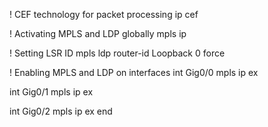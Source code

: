 ! CEF technology for packet processing
ip cef

! Activating MPLS and LDP globally
mpls ip

! Setting LSR ID
mpls ldp router-id Loopback 0 force 

! Enabling MPLS and LDP on interfaces
int Gig0/0
mpls ip
ex

int Gig0/1
mpls ip
ex

int Gig0/2
mpls ip
ex
end
